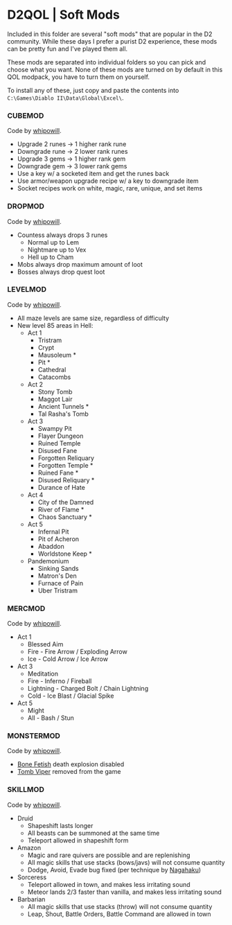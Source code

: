 # D2QOL | Soft Mods

Included in this folder are several "soft mods" that are popular in the D2 community.  While these days I prefer a purist D2 experience, these mods can be pretty fun and I've played them all.

These mods are separated into individual folders so you can pick and choose what you want.  None of these mods are turned on by default in this QOL modpack, you have to turn them on yourself.

To install any of these, just copy and paste the contents into ``C:\Games\Diablo II\Data\Global\Excel\``.

### CUBEMOD

Code by [whipowill](https://github.com/whipowill).

- Upgrade 2 runes -> 1 higher rank rune
- Downgrade rune -> 2 lower rank runes
- Upgrade 3 gems -> 1 higher rank gem
- Downgrade gem -> 3 lower rank gems
- Use a key w/ a socketed item and get the runes back
- Use armor/weapon upgrade recipe w/ a key to downgrade item
- Socket recipes work on white, magic, rare, unique, and set items

### DROPMOD

Code by [whipowill](https://github.com/whipowill).

- Countess always drops 3 runes
	- Normal up to Lem
	- Nightmare up to Vex
	- Hell up to Cham
- Mobs always drop maximum amount of loot
- Bosses always drop quest loot

### LEVELMOD

Code by [whipowill](https://github.com/whipowill).

- All maze levels are same size, regardless of difficulty
- New level 85 areas in Hell:
	- Act 1
		- Tristram
		- Crypt
		- Mausoleum *
		- Pit *
		- Cathedral
		- Catacombs
	- Act 2
		- Stony Tomb
		- Maggot Lair
		- Ancient Tunnels *
		- Tal Rasha's Tomb
	- Act 3
		- Swampy Pit
		- Flayer Dungeon
		- Ruined Temple
		- Disused Fane
		- Forgotten Reliquary
		- Forgotten Temple *
		- Ruined Fane *
		- Disused Reliquary *
		- Durance of Hate
	- Act 4
		- City of the Damned
		- River of Flame *
		- Chaos Sanctuary *
	- Act 5
		- Infernal Pit
		- Pit of Acheron
		- Abaddon
		- Worldstone Keep *
	- Pandemonium
		- Sinking Sands
		- Matron's Den
		- Furnace of Pain
		- Uber Tristram

### MERCMOD

Code by [whipowill](https://github.com/whipowill).

- Act 1
	- Blessed Aim
	- Fire - Fire Arrow / Exploding Arrow
	- Ice - Cold Arrow / Ice Arrow
- Act 3
	- Meditation
	- Fire - Inferno / Fireball
	- Lightning - Charged Bolt / Chain Lightning
	- Cold - Ice Blast / Glacial Spike
- Act 5
	- Might
	- All - Bash / Stun

### MONSTERMOD

Code by [whipowill](https://github.com/whipowill).

- [Bone Fetish](http://classic.battle.net/diablo2exp/monsters/act3-bonefetish.shtml) death explosion disabled
- [Tomb Viper](https://www.reddit.com/r/diablo2/comments/r7m6qm/tomb_vipers_a_history/) removed from the game

### SKILLMOD

Code by [whipowill](https://github.com/whipowill).

- Druid
	- Shapeshift lasts longer
	- All beasts can be summoned at the same time
	- Teleport allowed in shapeshift form
- Amazon
	- Magic and rare quivers are possible and are replenishing
	- All magic skills that use stacks (bows/javs) will not consume quantity
	- Dodge, Avoid, Evade bug fixed (per technique by [Nagahaku](https://d2mods.info/forum/viewtopic.php?p=500423&sid=923afb1f8828e76713d3c8a1f9f78ff1#p500423))
- Sorceress
	- Teleport allowed in town, and makes less irritating sound
	- Meteor lands 2/3 faster than vanilla, and makes less irritating sound
- Barbarian
	- All magic skills that use stacks (throw) will not consume quantity
	- Leap, Shout, Battle Orders, Battle Command are allowed in town